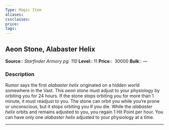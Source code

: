 ```yaml
---
Type: Magic Item
aliases:
cssclasses:
price: 
tags:
---
```

## Aeon Stone, Alabaster Helix

**Source**:: _Starfinder Armory pg. 110_
**Level**:: 11
**Price**::  30000
**Bulk**:: —

### Description

Rumor says the first _alabaster helix_ originated on a hidden world somewhere in the Vast. This _aeon stone_ must adjust to your physiology by orbiting you for 24 hours. If the stone stops orbiting you for more than 1 minute, it must readjust to you. The stone can orbit you while you’re prone or unconscious, but it stops orbiting you if you die. While the _alabaster helix_ orbits and remains adjusted to you, you regain 1 Hit Point per hour. You can have only one _alabaster helix_ adjusted to your physiology at a time.

---